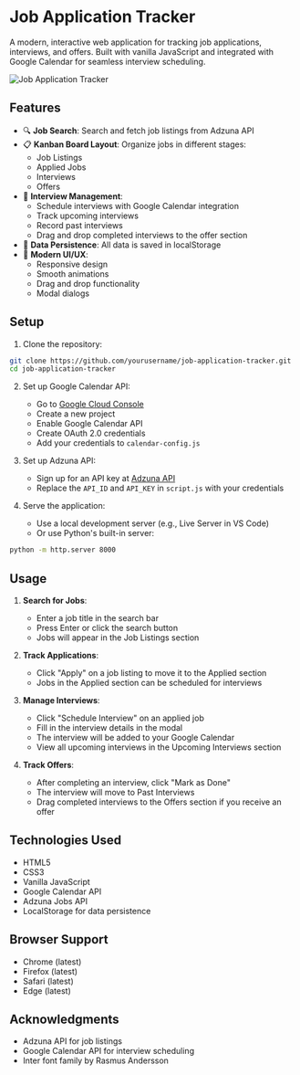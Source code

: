 # Job Application Tracker

A modern, interactive web application for tracking job applications, interviews, and offers. Built with vanilla JavaScript and integrated with Google Calendar for seamless interview scheduling.

![Job Application Tracker](![image](https://github.com/user-attachments/assets/d7eec19e-4939-4e63-b086-4be53f5f7a62)
)

## Features

- 🔍 **Job Search**: Search and fetch job listings from Adzuna API
- 📋 **Kanban Board Layout**: Organize jobs in different stages:
  - Job Listings
  - Applied Jobs
  - Interviews
  - Offers
- 📅 **Interview Management**:
  - Schedule interviews with Google Calendar integration
  - Track upcoming interviews
  - Record past interviews
  - Drag and drop completed interviews to the offer section
- 💾 **Data Persistence**: All data is saved in localStorage
- 🎨 **Modern UI/UX**:
  - Responsive design
  - Smooth animations
  - Drag and drop functionality
  - Modal dialogs

## Setup

1. Clone the repository:
```bash
git clone https://github.com/yourusername/job-application-tracker.git
cd job-application-tracker
```

2. Set up Google Calendar API:
   - Go to [Google Cloud Console](https://console.cloud.google.com)
   - Create a new project
   - Enable Google Calendar API
   - Create OAuth 2.0 credentials
   - Add your credentials to `calendar-config.js`

3. Set up Adzuna API:
   - Sign up for an API key at [Adzuna API](https://developer.adzuna.com/)
   - Replace the `API_ID` and `API_KEY` in `script.js` with your credentials

4. Serve the application:
   - Use a local development server (e.g., Live Server in VS Code)
   - Or use Python's built-in server:
```bash
python -m http.server 8000
```

## Usage

1. **Search for Jobs**:
   - Enter a job title in the search bar
   - Press Enter or click the search button
   - Jobs will appear in the Job Listings section

2. **Track Applications**:
   - Click "Apply" on a job listing to move it to the Applied section
   - Jobs in the Applied section can be scheduled for interviews

3. **Manage Interviews**:
   - Click "Schedule Interview" on an applied job
   - Fill in the interview details in the modal
   - The interview will be added to your Google Calendar
   - View all upcoming interviews in the Upcoming Interviews section

4. **Track Offers**:
   - After completing an interview, click "Mark as Done"
   - The interview will move to Past Interviews
   - Drag completed interviews to the Offers section if you receive an offer

## Technologies Used

- HTML5
- CSS3
- Vanilla JavaScript
- Google Calendar API
- Adzuna Jobs API
- LocalStorage for data persistence

## Browser Support

- Chrome (latest)
- Firefox (latest)
- Safari (latest)
- Edge (latest)

## Acknowledgments

- Adzuna API for job listings
- Google Calendar API for interview scheduling
- Inter font family by Rasmus Andersson 
